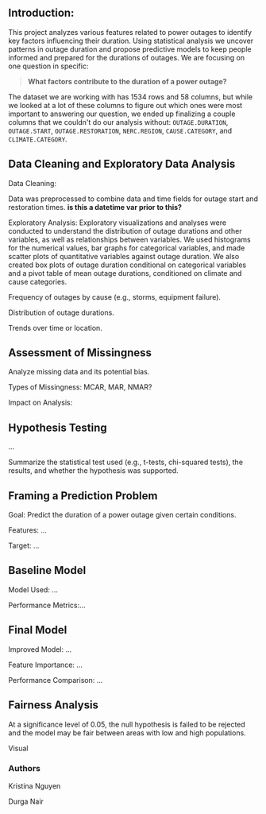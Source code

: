 ## Introduction:

This project analyzes various features related to power outages to identify key factors influencing their duration. Using statistical analysis we uncover patterns in outage duration and propose predictive models to keep people informed and prepared for the durations of outages. We are focusing on one question in specific: 
> **What factors contribute to the duration of a power outage?**

The dataset we are working with has 1534 rows and 58 columns, but while we looked at a lot of these columns to figure out which ones were most important to answering our question, we ended up finalizing a couple columns that we couldn't do our analysis without: `OUTAGE.DURATION`, `OUTAGE.START`, `OUTAGE.RESTORATION`, `NERC.REGION`, `CAUSE.CATEGORY`, and `CLIMATE.CATEGORY`. 


## Data Cleaning and Exploratory Data Analysis

Data Cleaning:

Data was preprocessed to combine data and time fields for outage start and restoration times. **is this a datetime var prior to this?**


Exploratory Analysis:
Exploratory visualizations and analyses were conducted to understand the distribution of outage durations and other variables, as well as relationships between variables. We used histograms for the numerical values, bar graphs for categorical variables, and made scatter plots of quantitative variables against outage duration. We also created box plots of outage duration conditional on categorical variables and a pivot table of mean outage durations, conditioned on climate and cause categories.



Frequency of outages by cause (e.g., storms, equipment failure).

Distribution of outage durations.

Trends over time or location.

## Assessment of Missingness

Analyze missing data and its potential bias.


Types of Missingness: MCAR, MAR, NMAR?

Impact on Analysis: 


## Hypothesis Testing

...

Summarize the statistical test used (e.g., t-tests, chi-squared tests), the results, and whether the hypothesis was supported.


## Framing a Prediction Problem

Goal: Predict the duration of a power outage given certain conditions.

Features: ...

Target: ...


## Baseline Model

Model Used: ...

Performance Metrics:...


## Final Model

Improved Model: ...

Feature Importance: ...

Performance Comparison: ...


## Fairness Analysis

At a significance level of 0.05, the null hypothesis is failed to be rejected and the model may be fair between areas with low and high populations.

Visual

### Authors

Kristina Nguyen

Durga Nair
